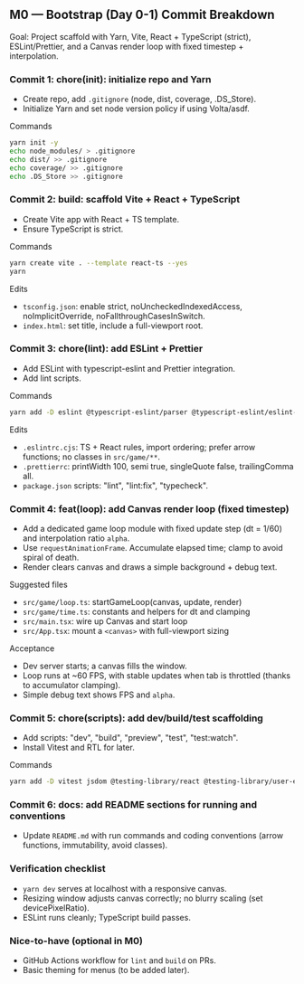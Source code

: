 ## M0 — Bootstrap (Day 0-1) Commit Breakdown

Goal: Project scaffold with Yarn, Vite, React + TypeScript (strict), ESLint/Prettier, and a Canvas render loop with fixed timestep + interpolation.

### Commit 1: chore(init): initialize repo and Yarn

- Create repo, add `.gitignore` (node, dist, coverage, .DS_Store).
- Initialize Yarn and set node version policy if using Volta/asdf.

Commands

```sh
yarn init -y
echo node_modules/ > .gitignore
echo dist/ >> .gitignore
echo coverage/ >> .gitignore
echo .DS_Store >> .gitignore
```

### Commit 2: build: scaffold Vite + React + TypeScript

- Create Vite app with React + TS template.
- Ensure TypeScript is strict.

Commands

```sh
yarn create vite . --template react-ts --yes
yarn
```

Edits

- `tsconfig.json`: enable strict, noUncheckedIndexedAccess, noImplicitOverride, noFallthroughCasesInSwitch.
- `index.html`: set title, include a full-viewport root.

### Commit 3: chore(lint): add ESLint + Prettier

- Add ESLint with typescript-eslint and Prettier integration.
- Add lint scripts.

Commands

```sh
yarn add -D eslint @typescript-eslint/parser @typescript-eslint/eslint-plugin prettier eslint-config-prettier eslint-plugin-react eslint-plugin-react-hooks eslint-plugin-import
```

Edits

- `.eslintrc.cjs`: TS + React rules, import ordering; prefer arrow functions; no classes in `src/game/**`.
- `.prettierrc`: printWidth 100, semi true, singleQuote false, trailingComma all.
- `package.json` scripts: "lint", "lint:fix", "typecheck".

### Commit 4: feat(loop): add Canvas render loop (fixed timestep)

- Add a dedicated game loop module with fixed update step (dt = 1/60) and interpolation ratio `alpha`.
- Use `requestAnimationFrame`. Accumulate elapsed time; clamp to avoid spiral of death.
- Render clears canvas and draws a simple background + debug text.

Suggested files

- `src/game/loop.ts`: startGameLoop(canvas, update, render)
- `src/game/time.ts`: constants and helpers for dt and clamping
- `src/main.tsx`: wire up Canvas and start loop
- `src/App.tsx`: mount a `<canvas>` with full-viewport sizing

Acceptance

- Dev server starts; a canvas fills the window.
- Loop runs at ~60 FPS, with stable updates when tab is throttled (thanks to accumulator clamping).
- Simple debug text shows FPS and `alpha`.

### Commit 5: chore(scripts): add dev/build/test scaffolding

- Add scripts: "dev", "build", "preview", "test", "test:watch".
- Install Vitest and RTL for later.

Commands

```sh
yarn add -D vitest jsdom @testing-library/react @testing-library/user-event @testing-library/jest-dom @types/jest @types/node
```

### Commit 6: docs: add README sections for running and conventions

- Update `README.md` with run commands and coding conventions (arrow functions, immutability, avoid classes).

### Verification checklist

- `yarn dev` serves at localhost with a responsive canvas.
- Resizing window adjusts canvas correctly; no blurry scaling (set devicePixelRatio).
- ESLint runs cleanly; TypeScript build passes.

### Nice-to-have (optional in M0)

- GitHub Actions workflow for `lint` and `build` on PRs.
- Basic theming for menus (to be added later).
